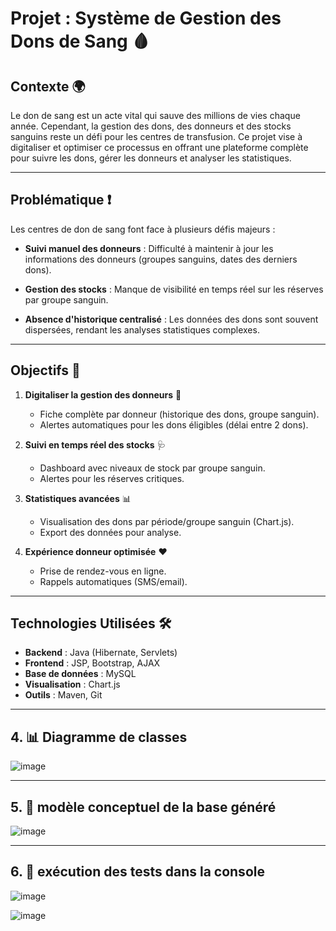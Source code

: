 # **Projet : Système de Gestion des Dons de Sang** 🩸

## **Contexte** 🌍

Le don de sang est un acte vital qui sauve des millions de vies chaque année. Cependant, la gestion des dons, des donneurs et des stocks sanguins reste un défi pour les centres de transfusion. Ce projet vise à digitaliser et optimiser ce processus en offrant une plateforme complète pour suivre les dons, gérer les donneurs et analyser les statistiques.

---

## **Problématique** ❗

Les centres de don de sang font face à plusieurs défis majeurs :

- **Suivi manuel des donneurs** : Difficulté à maintenir à jour les informations des donneurs (groupes sanguins, dates des derniers dons).
  
- **Gestion des stocks** : Manque de visibilité en temps réel sur les réserves par groupe sanguin.
  
- **Absence d'historique centralisé** : Les données des dons sont souvent dispersées, rendant les analyses statistiques complexes.

---

## **Objectifs** 🎯

1. **Digitaliser la gestion des donneurs** 📱  
   - Fiche complète par donneur (historique des dons, groupe sanguin).
   - Alertes automatiques pour les dons éligibles (délai entre 2 dons).

2. **Suivi en temps réel des stocks** 🩺  
   - Dashboard avec niveaux de stock par groupe sanguin.
   - Alertes pour les réserves critiques.

3. **Statistiques avancées** 📊  
   - Visualisation des dons par période/groupe sanguin (Chart.js).
   - Export des données pour analyse.

4. **Expérience donneur optimisée** ❤️  
   - Prise de rendez-vous en ligne.
   - Rappels automatiques (SMS/email).

---

## **Technologies Utilisées** 🛠️

- **Backend** : Java (Hibernate, Servlets)
- **Frontend** : JSP, Bootstrap, AJAX
- **Base de données** : MySQL
- **Visualisation** : Chart.js
- **Outils** : Maven, Git

---

## 4. 📊 Diagramme de classes

![image](https://github.com/user-attachments/assets/8ac7d6e9-5a89-49b7-b5d7-e7b9e7a180ff)

---

## 5. 🎯 modèle conceptuel de la base généré

![image](https://github.com/user-attachments/assets/ff718f8a-e7ff-4b39-8658-c7e92fd00ed2)

---

## 6. 🎯 exécution des tests dans la console

![image](https://github.com/user-attachments/assets/9848c20c-e6c6-44d4-87e3-645b7805f918)

![image](https://github.com/user-attachments/assets/e80c91ce-5f33-45cd-b7c2-75e944f3e129)


